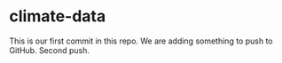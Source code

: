 # climate-data
This is our first commit in this repo. We are adding something to push to GitHub. Second push.
